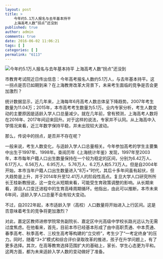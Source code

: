 ```yaml
---
layout: post
title: >
    今年约5.1万人报名与去年基本持平
    上海高考人数“拐点”还没到
published: true
author: admin
comments: true
date: 2016-06-02 11:06:21
tags: [ ]
categories: [ ]
permalink: "6113"
---
```

![今年约5.1万人报名与去年基本持平 上海高考人数“拐点”还没到][1]

市教育考试院近日传出信息：今年高考报名人数约5.1万人，与去年基本持平。这一拐点是否已如期到来？在上海教育改革大背景下，未来考生面临的竞争是否会更加激烈？

统计数据显示，近几年来，上海每年6月高考人数总体呈下降趋势。2007年考生数量为11.04万；2015年，本市高考考生数量为5.1万。业内专家分析，考生人数变动的主要原因是适龄入学人口总量减少。就在几年前，曾有预测，上海高考人数将在2016年、2017年间迎来回升。对于这样的说法，专家并不认同。从上海高中入学情况来看，近三年数字保持平稳，并未出现较大波动。

那么，传说中的拐点，是否并不存在呢？

一般来说，考生人数变化，与适龄入学人口总量相关。今年参加高考的学生主要集中出生于1997年、1998年。查阅历年《上海统计年鉴》发现，1997年至2003年，本市每年户籍人口出生数量保持在一个较为稳定的区间，分别为6.42万人、6.17万人、6.56万人、6.95万人、5.76万人、6.2万人和5.73万人。但是自2004年开始，本市当年户籍人口出生数量进入“8万+”时代，其后十多年间虽有起伏，但大趋势是上升，并于2014年升至12.41万人的阶段性高点。复旦大学人口研究所所长王桂新教授说，这一变化从短期来看，可能受生育政策调整的影响。从长期来看，源自人口变迁进程中的生育高峰周期循环。他指出，由此可以推断，本市未来6年间，适龄入学人口总量不会有较大变动。

不过，自2022年起，本市适龄入学（高校）人口数量将开始进入上行区间。这是否意味着考生的竞争将更加激烈？

对此，嘉定区教师进修学院常务副院长、嘉定区中光高级中学校长路光远认为无需过度焦虑。在他看来，首先，目前本市已经基本形成了由中高职贯通、中本贯通、春季高考、秋季高考、三校生高考等构建的“立交桥”，考生少了“一考定终身”的压力。同时，随着“3+3”模式和综合评价录取改革的推进，孩子在升学问题上，有了更多选择。其次，在高等教育选择范围扩大的基础上，家长、学生心态更为平和。这两方面，都为未来适龄入学人数的变动做好了准备。

 [1]: http://yongz.com/yz/wp-content/uploads/2016/06/8013b7295b23d2700c986c7f2cceb130.jpg "今年约5.1万人报名与去年基本持平 上海高考人数“拐点”还没到"
